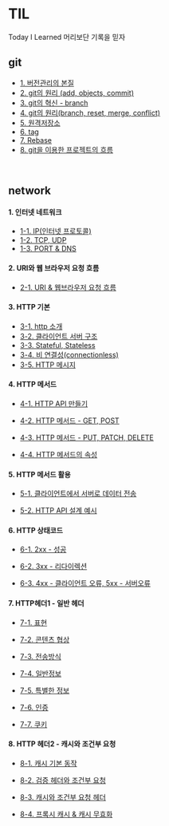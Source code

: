 # TIL
Today I Learned 머리보단 기록을 믿자


## git

* [1. 버전관리의 본질](https://github.com/goosebeomsu/TIL/blob/master/git/1.%20%EB%B2%84%EC%A0%84%EA%B4%80%EB%A6%AC%EC%9D%98%20%EB%B3%B8%EC%A7%88.md)
* [2. git의 원리 (add, objects, commit)](https://github.com/goosebeomsu/TIL/blob/master/git/2.%20git%EC%9D%98%20%EC%9B%90%EB%A6%AC%20(add%2C%20objects%2C%20commit).md)
* [3. git의 혁신 - branch](https://github.com/goosebeomsu/TIL/blob/master/git/3.%20git%EC%9D%98%20%ED%98%81%EC%8B%A0%20-%20branch.md)
* [4. git의 원리(branch, reset, merge, conflict)](https://github.com/goosebeomsu/TIL/blob/master/git/4.%20git%EC%9D%98%20%EC%9B%90%EB%A6%AC(branch%2C%20reset%2C%20merge%2C%20conflict).md)
* [5. 원격저장소](https://github.com/goosebeomsu/TIL/blob/master/git/5.%20%EC%9B%90%EA%B2%A9%EC%A0%80%EC%9E%A5%EC%86%8C.md)
* [6. tag](https://github.com/goosebeomsu/TIL/blob/master/git/6.%20tag.md)
* [7. Rebase](https://github.com/goosebeomsu/TIL/blob/master/git/7.%20Rebase.md)
* [8. git을 이용한 프로젝트의 흐름](https://github.com/goosebeomsu/TIL/blob/master/git/8.%20git%EC%9D%84%20%EC%9D%B4%EC%9A%A9%ED%95%9C%20%ED%94%84%EB%A1%9C%EC%A0%9D%ED%8A%B8%EC%9D%98%20%ED%9D%90%EB%A6%84.md)
 
<br>

## network

 #### 1. 인터넷 네트워크
 
  * [1-1. IP(인터넷 프로토콜)](https://github.com/goosebeomsu/TIL/blob/master/network/1.%20%EC%9D%B8%ED%84%B0%EB%84%B7%20%EB%84%A4%ED%8A%B8%EC%9B%8C%ED%81%AC/1-1.%20IP(%EC%9D%B8%ED%84%B0%EB%84%B7%20%ED%94%84%EB%A1%9C%ED%86%A0%EC%BD%9C).md)
  * [1-2. TCP, UDP](https://github.com/goosebeomsu/TIL/blob/master/network/1.%20%EC%9D%B8%ED%84%B0%EB%84%B7%20%EB%84%A4%ED%8A%B8%EC%9B%8C%ED%81%AC/1-2.%20TCP%2C%20UDP.md)
  * [1-3. PORT & DNS](https://github.com/goosebeomsu/TIL/blob/master/network/1.%20%EC%9D%B8%ED%84%B0%EB%84%B7%20%EB%84%A4%ED%8A%B8%EC%9B%8C%ED%81%AC/1-3.%20PORT%20%26%20DNS.md)
  
  
 
 #### 2. URI와 웹 브라우저 요청 흐름
 
  * [2-1. URI & 웹브라우저 요청 흐름](https://github.com/goosebeomsu/TIL/blob/master/network/2.%20URI%EC%99%80%20%EC%9B%B9%20%EB%B8%8C%EB%9D%BC%EC%9A%B0%EC%A0%80%20%EC%9A%94%EC%B2%AD%20%ED%9D%90%EB%A6%84/2-1.%20URI%20%26%20%EC%9B%B9%EB%B8%8C%EB%9D%BC%EC%9A%B0%EC%A0%80%20%EC%9A%94%EC%B2%AD%20%ED%9D%90%EB%A6%84.md)
 
 #### 3. HTTP 기본
 
  * [3-1. http 소개](https://github.com/goosebeomsu/TIL/blob/master/network/3.%20HTTP%20%EA%B8%B0%EB%B3%B8/3-1.%20http%20%EC%86%8C%EA%B0%9C.md)
  * [3-2. 클라이언트 서버 구조](https://github.com/goosebeomsu/TIL/blob/master/network/3.%20HTTP%20%EA%B8%B0%EB%B3%B8/3-2.%20%ED%81%B4%EB%9D%BC%EC%9D%B4%EC%96%B8%ED%8A%B8%20%EC%84%9C%EB%B2%84%20%EA%B5%AC%EC%A1%B0.md)
  * [3-3. Stateful, Stateless](https://github.com/goosebeomsu/TIL/blob/master/network/3.%20HTTP%20%EA%B8%B0%EB%B3%B8/3-3.%20Stateful%2C%20Stateless.md)
  * [3-4. 비 연결성(connectionless)](https://github.com/goosebeomsu/TIL/blob/master/network/3.%20HTTP%20%EA%B8%B0%EB%B3%B8/3-4.%20%EB%B9%84%20%EC%97%B0%EA%B2%B0%EC%84%B1(connectionless).md)
  * [3-5. HTTP 메시지](https://github.com/goosebeomsu/TIL/blob/master/network/3.%20HTTP%20%EA%B8%B0%EB%B3%B8/3-5.%20HTTP%20%EB%A9%94%EC%8B%9C%EC%A7%80.md)
  
#### 4. HTTP 메서드

 * [4-1. HTTP API 만들기](https://github.com/goosebeomsu/TIL/blob/master/network/4.%20HTTP%EB%A9%94%EC%84%9C%EB%93%9C/4-1.%20HTTP%20API%20%EB%A7%8C%EB%93%A4%EA%B8%B0.md)
 
 * [4-2. HTTP 메서드 - GET, POST](https://github.com/goosebeomsu/TIL/blob/master/network/4.%20HTTP%EB%A9%94%EC%84%9C%EB%93%9C/4-2.%20HTTP%20%EB%A9%94%EC%84%9C%EB%93%9C%20-%20GET%2C%20POST.md)
 
 * [4-3. HTTP 메서드 - PUT, PATCH, DELETE](https://github.com/goosebeomsu/TIL/blob/master/network/4.%20HTTP%EB%A9%94%EC%84%9C%EB%93%9C/4-3.%20HTTP%20%EB%A9%94%EC%84%9C%EB%93%9C%20-%20PUT%2C%20PATCH%2C%20DELETE.md)
 
 * [4-4. HTTP 메서드의 속성](https://github.com/goosebeomsu/TIL/blob/master/network/4.%20HTTP%EB%A9%94%EC%84%9C%EB%93%9C/4-4.%20HTTP%20%EB%A9%94%EC%84%9C%EB%93%9C%EC%9D%98%20%EC%86%8D%EC%84%B1.md)
 
#### 5. HTTP 메서드 활용

* [5-1. 클라이언트에서 서버로 데이터 전송](https://github.com/goosebeomsu/TIL/blob/master/network/5.%20HTTP%20%EB%A9%94%EC%84%9C%EB%93%9C%20%ED%99%9C%EC%9A%A9/5-1.%20%ED%81%B4%EB%9D%BC%EC%9D%B4%EC%96%B8%ED%8A%B8%EC%97%90%EC%84%9C%20%EC%84%9C%EB%B2%84%EB%A1%9C%20%EB%8D%B0%EC%9D%B4%ED%84%B0%20%EC%A0%84%EC%86%A1.md)

* [5-2. HTTP API 설계 예시](https://github.com/goosebeomsu/TIL/blob/master/network/5.%20HTTP%20%EB%A9%94%EC%84%9C%EB%93%9C%20%ED%99%9C%EC%9A%A9/5-2.%20HTTP%20API%20%EC%84%A4%EA%B3%84%20%EC%98%88%EC%8B%9C.md)

#### 6. HTTP 상태코드

* [6-1. 2xx - 성공](https://github.com/goosebeomsu/TIL/blob/master/network/6.%20HTTP%20%EC%83%81%ED%83%9C%EC%BD%94%EB%93%9C/6-1.%202xx%20-%20%EC%84%B1%EA%B3%B5.md)

* [6-2. 3xx - 리다이렉션](https://github.com/goosebeomsu/TIL/blob/master/network/6.%20HTTP%20%EC%83%81%ED%83%9C%EC%BD%94%EB%93%9C/6-2.%203xx%20-%20%EB%A6%AC%EB%8B%A4%EC%9D%B4%EB%A0%89%EC%85%98.md)

* [6-3. 4xx - 클라이언트 오류, 5xx - 서버오류](https://github.com/goosebeomsu/TIL/blob/master/network/6.%20HTTP%20%EC%83%81%ED%83%9C%EC%BD%94%EB%93%9C/6-3.%204xx%20-%20%ED%81%B4%EB%9D%BC%EC%9D%B4%EC%96%B8%ED%8A%B8%20%EC%98%A4%EB%A5%98%2C%205xx%20-%20%EC%84%9C%EB%B2%84%EC%98%A4%EB%A5%98.md)

#### 7. HTTP헤더1 - 일반 헤더

* [7-1. 표현](https://github.com/goosebeomsu/TIL/blob/master/network/7.%20HTTP%ED%97%A4%EB%8D%941%20-%20%EC%9D%BC%EB%B0%98%20%ED%97%A4%EB%8D%94/7-1.%20%ED%91%9C%ED%98%84.md)

* [7-2. 콘텐츠 협상](https://github.com/goosebeomsu/TIL/blob/master/network/7.%20HTTP%ED%97%A4%EB%8D%941%20-%20%EC%9D%BC%EB%B0%98%20%ED%97%A4%EB%8D%94/7-2.%20%EC%BD%98%ED%85%90%EC%B8%A0%20%ED%98%91%EC%83%81.md)

* [7-3. 전송방식](https://github.com/goosebeomsu/TIL/blob/master/network/7.%20HTTP%ED%97%A4%EB%8D%941%20-%20%EC%9D%BC%EB%B0%98%20%ED%97%A4%EB%8D%94/7-3.%20%EC%A0%84%EC%86%A1%EB%B0%A9%EC%8B%9D.md)

* [7-4. 일반정보](https://github.com/goosebeomsu/TIL/blob/master/network/7.%20HTTP%ED%97%A4%EB%8D%941%20-%20%EC%9D%BC%EB%B0%98%20%ED%97%A4%EB%8D%94/7-4.%20%EC%9D%BC%EB%B0%98%EC%A0%95%EB%B3%B4.md)

* [7-5. 특별한 정보](https://github.com/goosebeomsu/TIL/blob/master/network/7.%20HTTP%ED%97%A4%EB%8D%941%20-%20%EC%9D%BC%EB%B0%98%20%ED%97%A4%EB%8D%94/7-5.%20%ED%8A%B9%EB%B3%84%ED%95%9C%20%EC%A0%95%EB%B3%B4.md)

* [7-6. 인증](https://github.com/goosebeomsu/TIL/blob/master/network/7.%20HTTP%ED%97%A4%EB%8D%941%20-%20%EC%9D%BC%EB%B0%98%20%ED%97%A4%EB%8D%94/7-6.%20%EC%9D%B8%EC%A6%9D.md)

* [7-7. 쿠키](https://github.com/goosebeomsu/TIL/blob/master/network/7.%20HTTP%ED%97%A4%EB%8D%941%20-%20%EC%9D%BC%EB%B0%98%20%ED%97%A4%EB%8D%94/7-7.%20%EC%BF%A0%ED%82%A4.md)

#### 8. HTTP 헤더2 - 캐시와 조건부 요청

* [8-1. 캐시 기본 동작](https://github.com/goosebeomsu/TIL/blob/master/network/8.%20HTTP%20%ED%97%A4%EB%8D%942%20-%20%EC%BA%90%EC%8B%9C%EC%99%80%20%EC%A1%B0%EA%B1%B4%EB%B6%80%20%EC%9A%94%EC%B2%AD/8-1.%20%EC%BA%90%EC%8B%9C%20%EA%B8%B0%EB%B3%B8%20%EB%8F%99%EC%9E%91.md)

* [8-2. 검증 헤더와 조건부 요청](https://github.com/goosebeomsu/TIL/blob/master/network/8.%20HTTP%20%ED%97%A4%EB%8D%942%20-%20%EC%BA%90%EC%8B%9C%EC%99%80%20%EC%A1%B0%EA%B1%B4%EB%B6%80%20%EC%9A%94%EC%B2%AD/8-2.%20%EA%B2%80%EC%A6%9D%20%ED%97%A4%EB%8D%94%EC%99%80%20%EC%A1%B0%EA%B1%B4%EB%B6%80%20%EC%9A%94%EC%B2%AD.md)

* [8-3. 캐시와 조건부 요청 헤더](https://github.com/goosebeomsu/TIL/blob/master/network/8.%20HTTP%20%ED%97%A4%EB%8D%942%20-%20%EC%BA%90%EC%8B%9C%EC%99%80%20%EC%A1%B0%EA%B1%B4%EB%B6%80%20%EC%9A%94%EC%B2%AD/8-3.%20%EC%BA%90%EC%8B%9C%EC%99%80%20%EC%A1%B0%EA%B1%B4%EB%B6%80%20%EC%9A%94%EC%B2%AD%20%ED%97%A4%EB%8D%94.md)

* [8-4. 프록시 캐시 & 캐시 무효화](https://github.com/goosebeomsu/TIL/blob/master/network/8.%20HTTP%20%ED%97%A4%EB%8D%942%20-%20%EC%BA%90%EC%8B%9C%EC%99%80%20%EC%A1%B0%EA%B1%B4%EB%B6%80%20%EC%9A%94%EC%B2%AD/8-4.%20%ED%94%84%EB%A1%9D%EC%8B%9C%20%EC%BA%90%EC%8B%9C%20%26%20%EC%BA%90%EC%8B%9C%20%EB%AC%B4%ED%9A%A8%ED%99%94.md)







 
